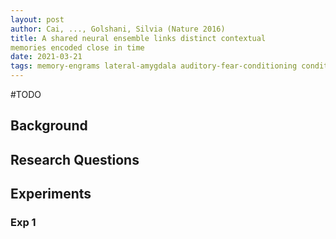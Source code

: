 ```yaml
---
layout: post
author: Cai, ..., Golshani, Silvia (Nature 2016)
title: A shared neural ensemble links distinct contextual
memories encoded close in time
date: 2021-03-21
tags: memory-engrams lateral-amygdala auditory-fear-conditioning conditioned-taste-aversion
---
```


#TODO

## Background

## Research Questions

## Experiments

### Exp 1
